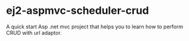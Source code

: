 # ej2-aspmvc-scheduler-crud
A quick start Asp .net mvc project that helps you to learn how to perform CRUD with url adaptor.

